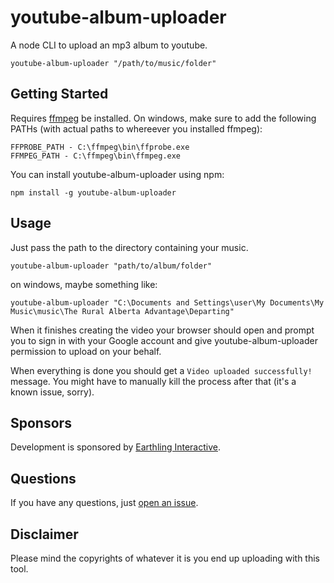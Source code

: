 # youtube-album-uploader

A node CLI to upload an mp3 album to youtube. 

`youtube-album-uploader "/path/to/music/folder"`

## Getting Started

Requires [ffmpeg](https://www.ffmpeg.org/) be installed. On windows, make sure to add the following PATHs (with actual paths to whereever you installed ffmpeg):

    FFPROBE_PATH - C:\ffmpeg\bin\ffprobe.exe
    FFMPEG_PATH - C:\ffmpeg\bin\ffmpeg.exe



You can install youtube-album-uploader using npm:

    npm install -g youtube-album-uploader
    
    
    
## Usage 

Just pass the path to the directory containing your music. 

    youtube-album-uploader "path/to/album/folder"

on windows, maybe something like:

    youtube-album-uploader "C:\Documents and Settings\user\My Documents\My Music\music\The Rural Alberta Advantage\Departing"

When it finishes creating the video your browser should open and prompt you to sign in with your Google account and give youtube-album-uploader permission to upload on your behalf.

When everything is done you should get a `Video uploaded successfully!` message. You might have to manually kill the process after that (it's a known issue, sorry).

## Sponsors

Development is sponsored by [Earthling Interactive](https://http://earthlinginteractive.com/).

## Questions

If you have any questions, just [open an issue](https://github.com/jpchip/youtube-album-uploader/issues/new).

## Disclaimer

Please mind the copyrights of whatever it is you end up uploading with this tool. 